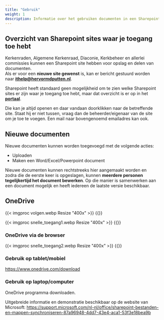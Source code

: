 ```yaml
---
title: "Gebruik"   
weight: 1    
description: Informatie over het gebruiken documenten in een Sharepoint site
---
```


## Overzicht van Sharepoint sites waar je toegang toe hebt

Kerkenraden, Algemene Kerkenraad, Diaconie, Kerkbeheer en allerlei commissies kunnen een Sharepoint site hebben voor opslag en delen van documenten.   
Als er voor een **nieuwe site gewenst** is, kan er bericht gestuurd worden naar **ithelp@hervormdputten.nl**.

Sharepoint heeft standaard geen mogelijkheid om te zien welke Sharepoint sites er zijn waar je toegang toe hebt, maar dat overzicht is er op in het **[portaal](../../portal)**.   

Die kan je altijd openen en daar vandaan doorklikken naar de betreffende site. Staat hij er niet tussen, vraag dan de beheerder/eigenaar van de site om je toe te voegen. 
Een mail naar bovengenoemd emailadres kan ook.

## Nieuwe documenten

Nieuwe documenten kunnen worden toegevoegd met de volgende acties:
* Uploaden
* Maken een Word/Excel/Powerpoint document

Nieuwe documenten kunnen rechtstreeks hier aangemaakt worden en zodra die de eerste keer is opgeslagen, kunnen **meerdere personen tegelijkertijd het document bewerken**.
Op die manier is samenwerken aan een document mogelijk en heeft iedereen de laatste versie beschikbaar.

## OneDrive

{{< imgproc volgen.webp Resize "400x" >}}
{{</imgproc >}}

{{< imgproc snelle_toegang1.webp Resize "400x" >}}
{{</imgproc >}}

### OneDrive via de browser

{{< imgproc snelle_toegang2.webp Resize "400x" >}}
{{</imgproc >}}


### Gebruik op tablet/mobiel

https://www.onedrive.com/download


### Gebruik op laptop/computer

OneDrive programma downloaden.

Uitgebreide informatie en demonstratie beschikbaar op de website van Microsoft:
https://support.microsoft.com/nl-nl/office/sharepoint-bestanden-en-mappen-synchroniseren-87a96948-4dd7-43e4-aca1-53f3e18bea9b

